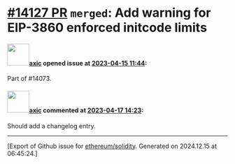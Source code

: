 # [\#14127 PR](https://github.com/ethereum/solidity/pull/14127) `merged`: Add warning for EIP-3860 enforced initcode limits

#### <img src="https://avatars.githubusercontent.com/u/20340?v=4" width="50">[axic](https://github.com/axic) opened issue at [2023-04-15 11:44](https://github.com/ethereum/solidity/pull/14127):

Part of #14073.

#### <img src="https://avatars.githubusercontent.com/u/20340?v=4" width="50">[axic](https://github.com/axic) commented at [2023-04-17 14:23](https://github.com/ethereum/solidity/pull/14127#issuecomment-1511461550):

Should add a changelog entry.


-------------------------------------------------------------------------------



[Export of Github issue for [ethereum/solidity](https://github.com/ethereum/solidity). Generated on 2024.12.15 at 06:45:24.]
